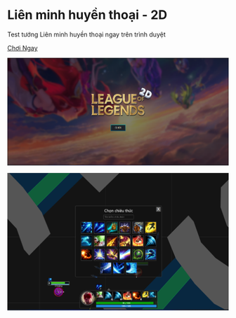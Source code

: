 # Liên minh huyền thoại - 2D

Test tướng Liên minh huyền thoại ngay trên trình duyệt

[Chơi Ngay](https://hoangtran0410.github.io/LOL2D)

<!-- display screenshot -->
![Screenshot](/assets/images/screenshots/Screenshot_2.png)

![Screenshot](/assets/images/screenshots/Screenshot_1.png)
